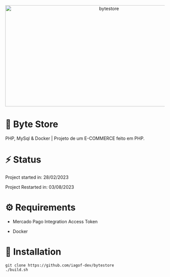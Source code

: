 
<div align="center">
<img src="https://socialify.git.ci/iagof-dev/bytestore/image?description=1&font=Inter&language=1&name=1&pattern=Solid&theme=Auto" alt="bytestore" width="640" height="320" />
</div>

# 🛒 Byte Store
PHP, MySql & Docker | Projeto de um E-COMMERCE feito em PHP.

# ⚡ Status

Project started in: 28/02/2023

Project Restarted in: 03/08/2023

# ⚙️ Requirements

- Mercado Pago Integration Access Token

- Docker


# 🔧 Installation

```
git clone https://github.com/iagof-dev/bytestore
./build.sh
```
